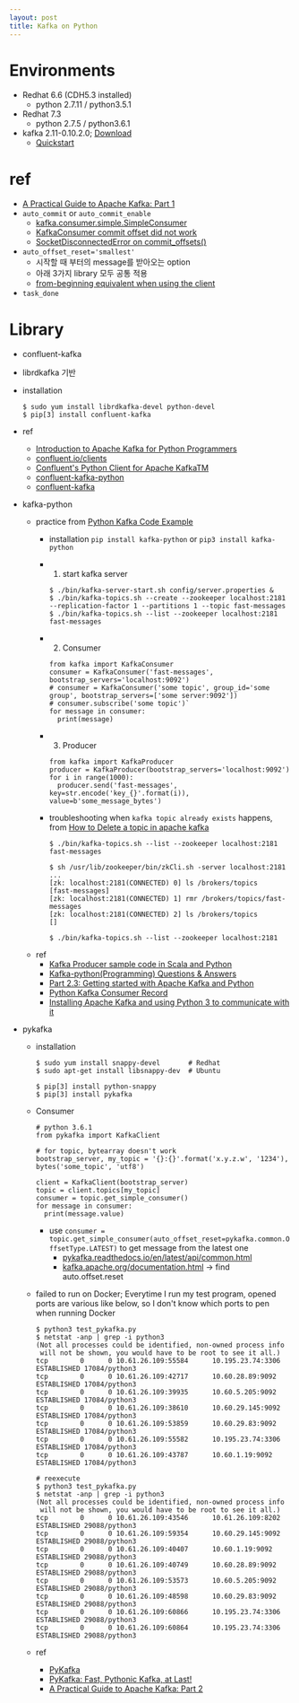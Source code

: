 ```yaml
---
layout: post
title: Kafka on Python
---
```


# Environments
* Redhat 6.6 (CDH5.3 installed)
  * python 2.7.11 / python3.5.1
* Redhat 7.3
  * python 2.7.5 / python3.6.1
* kafka 2.11-0.10.2.0; [Download](https://www.apache.org/dyn/closer.cgi?path=/kafka/0.10.2.0/kafka_2.11-0.10.2.0.tgz)
  * [Quickstart](https://kafka.apache.org/quickstart)

# ref
* [A Practical Guide to Apache Kafka: Part 1](https://www.coshx.com/blog/2016/10/20/a-practical-guide-to-kafka1/)
* `auto_commit` or `auto_commit_enable`
  * [kafka.consumer.simple.SimpleConsumer](http://kafka-python.readthedocs.io/en/master/apidoc/kafka.consumer.html)
  * [KafkaConsumer commit offset did not work](https://github.com/dpkp/kafka-python/issues/458)
  * [SocketDisconnectedError on commit_offsets()](https://github.com/Parsely/pykafka/issues/224)
* `auto_offset_reset='smallest'`
  * 시작할 때 부터의 message를 받아오는 option
  * 아래 3가지 library 모두 공통 적용
  * [from-beginning equivalent when using the client](https://github.com/dpkp/kafka-python/issues/461)
* `task_done`

# Library
* confluent-kafka
 * librdkafka 기반
  * installation

    ```
    $ sudo yum install librdkafka-devel python-devel
    $ pip[3] install confluent-kafka
    ```
  * ref
    * [Introduction to Apache Kafka for Python Programmers](https://www.confluent.io/blog/introduction-to-apache-kafka-for-python-programmers/)
    * [confluent.io/clients](https://www.confluent.io/clients/)
    * [Confluent's Python Client for Apache KafkaTM](https://github.com/confluentinc/confluent-kafka-python)
    * [confluent-kafka-python](http://docs.confluent.io/3.0.1/clients/confluent-kafka-python/)
    * [confluent-kafka](https://pypi.python.org/pypi/confluent-kafka)
* kafka-python
  * practice from [Python Kafka Code Example](http://gangmax.me/blog/2017/03/13/python-kafka-code-example/)
    * installation `pip install kafka-python` or `pip3 install kafka-python`
    * 1. start kafka server

      ```
      $ ./bin/kafka-server-start.sh config/server.properties &
      $ ./bin/kafka-topics.sh --create --zookeeper localhost:2181 --replication-factor 1 --partitions 1 --topic fast-messages
      $ ./bin/kafka-topics.sh --list --zookeeper localhost:2181
      fast-messages
      ```
    * 2. Consumer

      ```
      from kafka import KafkaConsumer
      consumer = KafkaConsumer('fast-messages', bootstrap_servers='localhost:9092')
      # consumer = KafkaConsumer('some topic', group_id='some group', bootstrap_servers=['some server:9092'])
      # consumer.subscribe('some topic')`
      for message in consumer:
        print(message)
      ```
    * 3. Producer

      ```
      from kafka import KafkaProducer
      producer = KafkaProducer(bootstrap_servers='localhost:9092')
      for i in range(1000):
        producer.send('fast-messages', key=str.encode('key_{}'.format(i)), value=b'some_message_bytes')
      ```
    * troubleshooting when `kafka topic already exists` happens, from [How to Delete a topic in apache kafka](https://stackoverflow.com/questions/33537950/how-to-delete-a-topic-in-apache-kafka)

      ```
      $ ./bin/kafka-topics.sh --list --zookeeper localhost:2181
      fast-messages

      $ sh /usr/lib/zookeeper/bin/zkCli.sh -server localhost:2181
      ...
      [zk: localhost:2181(CONNECTED) 0] ls /brokers/topics
      [fast-messages]
      [zk: localhost:2181(CONNECTED) 1] rmr /brokers/topics/fast-messages
      [zk: localhost:2181(CONNECTED) 2] ls /brokers/topics
      []

      $ ./bin/kafka-topics.sh --list --zookeeper localhost:2181
      ```
  * ref
    * [Kafka Producer sample code in Scala and Python](https://community.hortonworks.com/articles/74077/kafka-producer-sample-code-in-scala-and-python.html)
    * [Kafka-python(Programming) Questions & Answers](http://techqa.info/programming/tag/kafka-python)
    * [Part 2.3: Getting started with Apache Kafka and Python](https://www.cloudkarafka.com/blog/2016-12-13-part2-3-apache-kafka-for-beginners_example-and-sample-code-python.html)
    * [Python Kafka Consumer Record](http://codegists.com/code/python-kafka-consumer-record/)
    * [Installing Apache Kafka and using Python 3 to communicate with it](http://www.giantflyingsaucer.com/blog/?p=5541)
* pykafka
  * installation

    ```
    $ sudo yum install snappy-devel       # Redhat
    $ sudo apt-get install libsnappy-dev  # Ubuntu

    $ pip[3] install python-snappy
    $ pip[3] install pykafka
    ```
  * Consumer

    ```
    # python 3.6.1
    from pykafka import KafkaClient

    # for topic, bytearray doesn't work
    bootstrap_server, my_topic = '{}:{}'.format('x.y.z.w', '1234'), bytes('some_topic', 'utf8')

    client = KafkaClient(bootstrap_server)
    topic = client.topics[my_topic]
    consumer = topic.get_simple_consumer()
    for message in consumer:
      print(message.value)
    ```
    * use `consumer = topic.get_simple_consumer(auto_offset_reset=pykafka.common.OffsetType.LATEST)` to get message from the latest one
      * [pykafka.readthedocs.io/en/latest/api/common.html](http://pykafka.readthedocs.io/en/latest/api/common.html)
      * [kafka.apache.org/documentation.html](http://kafka.apache.org/documentation.html) -> find auto.offset.reset
  * failed to run on Docker; Everytime I run my test program, opened ports are various like below, so I don't know which ports to pen when running Docker

    ```
    $ python3 test_pykafka.py
    $ netstat -anp | grep -i python3
    (Not all processes could be identified, non-owned process info
     will not be shown, you would have to be root to see it all.)
    tcp        0      0 10.61.26.109:55584      10.195.23.74:3306       ESTABLISHED 17084/python3
    tcp        0      0 10.61.26.109:42717      10.60.28.89:9092        ESTABLISHED 17084/python3
    tcp        0      0 10.61.26.109:39935      10.60.5.205:9092        ESTABLISHED 17084/python3
    tcp        0      0 10.61.26.109:38610      10.60.29.145:9092       ESTABLISHED 17084/python3
    tcp        0      0 10.61.26.109:53859      10.60.29.83:9092        ESTABLISHED 17084/python3
    tcp        0      0 10.61.26.109:55582      10.195.23.74:3306       ESTABLISHED 17084/python3
    tcp        0      0 10.61.26.109:43787      10.60.1.19:9092         ESTABLISHED 17084/python3

    # reexecute
    $ python3 test_pykafka.py
    $ netstat -anp | grep -i python3
    (Not all processes could be identified, non-owned process info
     will not be shown, you would have to be root to see it all.)
    tcp        0      0 10.61.26.109:43546      10.61.26.109:8202       ESTABLISHED 29088/python3
    tcp        0      0 10.61.26.109:59354      10.60.29.145:9092       ESTABLISHED 29088/python3
    tcp        0      0 10.61.26.109:40407      10.60.1.19:9092         ESTABLISHED 29088/python3
    tcp        0      0 10.61.26.109:40749      10.60.28.89:9092        ESTABLISHED 29088/python3
    tcp        0      0 10.61.26.109:53573      10.60.5.205:9092        ESTABLISHED 29088/python3
    tcp        0      0 10.61.26.109:48598      10.60.29.83:9092        ESTABLISHED 29088/python3
    tcp        0      0 10.61.26.109:60866      10.195.23.74:3306       ESTABLISHED 29088/python3
    tcp        0      0 10.61.26.109:60864      10.195.23.74:3306       ESTABLISHED 29088/python3
    ```
  * ref
    * [PyKafka](https://github.com/Parsely/pykafka)
    * [PyKafka: Fast, Pythonic Kafka, at Last!](https://blog.parse.ly/post/3886/pykafka-now/)
    * [A Practical Guide to Apache Kafka: Part 2](https://www.coshx.com/blog/2016/10/20/a-practical-guide-to-kafka2/)
